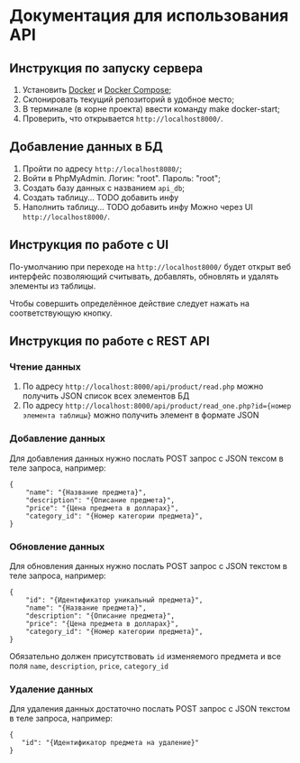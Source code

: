 # Документация для использования API
## Инструкция по запуску сервера

1. Установить [Docker](https://docs.docker.com/engine/install/) и [Docker Compose](https://docs.docker.com/compose/install/);
2. Склонировать текущий репозиторий в удобное место;
3. В терминале (в корне проекта) ввести команду make docker-start;
4. Проверить, что открывается `http://localhost8000/`.

## Добавление данных в БД
1. Пройти по адресу `http://localhost8080/`;
2. Войти в PhpMyAdmin. Логин: "root". Пароль: "root";
3. Создать базу данных с названием `api_db`;
4. Создать таблицу... TODO добавить инфу
5. Наполнить таблицу... TODO добавить инфу 
Можно через UI `http://localhost8000/`.


## Инструкция по работе с UI

По-умолчанию при переходе на `http://localhost8000/` будет открыт веб интерфейс 
позволяющий считывать, добавлять, обновлять и удалять элементы из таблицы.

Чтобы совершить определённое действие следует нажать на соответствующую кнопку.

## Инструкция по работе с REST API
### Чтение данных
1. По адресу `http://localhost:8000/api/product/read.php` можно получить JSON список
всех элементов БД
2. По адресу `http://localhost:8000/api/product/read_one.php?id={номер элемента таблицы}`
   можно получить элемент в формате JSON

### Добавление данных
Для добавления данных нужно послать POST запрос с JSON тексом в теле запроса, например:

```
{
    "name": "{Название предмета}",
    "description": "{Описание предмета}",
    "price": "{Цена предмета в долларах}",
    "category_id": "{Номер категории предмета}",
}
```
### Обновление данных
Для обновления данных нужно послать POST запрос с JSON текстом в теле запроса, например:
```
{
    "id": "{Идентификатор уникальный предмета}",
    "name": "{Название предмета}",
    "description": "{Описание предмета}",
    "price": "{Цена предмета в долларах}",
    "category_id": "{Номер категории предмета}",
}
```
Обязательно должен присутствовать `id` изменяемого предмета и все поля `name`, 
`description`, `price`, `category_id`

### Удаление данных
Для удаления данных достаточно послать POST запрос с JSON текстом в теле запроса, например:
```
{
   "id": "{Идентификатор предмета на удаление}"
}
```